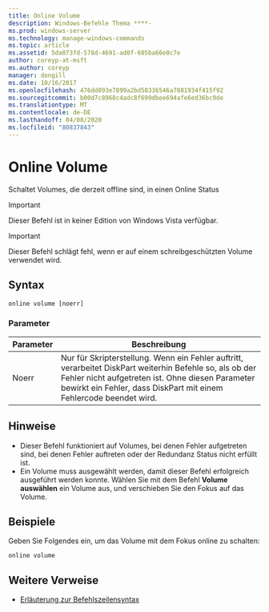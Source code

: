 ```yaml
---
title: Online Volume
description: Windows-Befehle Thema ****-
ms.prod: windows-server
ms.technology: manage-windows-commands
ms.topic: article
ms.assetid: 5da073fd-578d-4691-ad0f-605ba66e0c7e
author: coreyp-at-msft
ms.author: coreyp
manager: dongill
ms.date: 10/16/2017
ms.openlocfilehash: 476dd893e7899a2bd58336546a7881934f415f92
ms.sourcegitcommit: b00d7c8968c4adc8f699dbee694afe6ed36bc9de
ms.translationtype: MT
ms.contentlocale: de-DE
ms.lasthandoff: 04/08/2020
ms.locfileid: "80837843"
---
```

# <a name="online-volume"></a>Online Volume



Schaltet Volumes, die derzeit offline sind, in einen Online Status

> [!IMPORTANT]
> Dieser Befehl ist in keiner Edition von Windows Vista verfügbar.

> [!IMPORTANT]
> Dieser Befehl schlägt fehl, wenn er auf einem schreibgeschützten Volume verwendet wird.

## <a name="syntax"></a>Syntax

```
online volume [noerr]
```

### <a name="parameters"></a>Parameter

|Parameter|Beschreibung|
|---------|-----------|
|Noerr|Nur für Skripterstellung. Wenn ein Fehler auftritt, verarbeitet DiskPart weiterhin Befehle so, als ob der Fehler nicht aufgetreten ist. Ohne diesen Parameter bewirkt ein Fehler, dass DiskPart mit einem Fehlercode beendet wird.|

## <a name="remarks"></a>Hinweise

-   Dieser Befehl funktioniert auf Volumes, bei denen Fehler aufgetreten sind, bei denen Fehler auftreten oder der Redundanz Status nicht erfüllt ist.
-   Ein Volume muss ausgewählt werden, damit dieser Befehl erfolgreich ausgeführt werden konnte. Wählen Sie mit dem Befehl **Volume auswählen** ein Volume aus, und verschieben Sie den Fokus auf das Volume.

## <a name="examples"></a><a name=BKMK_examples></a>Beispiele

Geben Sie Folgendes ein, um das Volume mit dem Fokus online zu schalten:
```
online volume
```

## <a name="additional-references"></a>Weitere Verweise

- [Erläuterung zur Befehlszeilensyntax](command-line-syntax-key.md)

